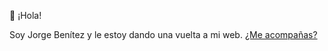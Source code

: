 👋 ¡Hola!

Soy Jorge Benítez y le estoy dando una vuelta a mi web.  [¿Me acompañas?](https://jorgebenitezlopez.com/)
